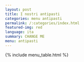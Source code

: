 ```yaml
---
layout: post
title: I nostri antipasti
categories: menu antipasti
permalink: /:categories/index.html
featured-img: red
language: ita
summary: CHANGE ME
menu: antipasti
---
```


{% include menu_table.html %} 














